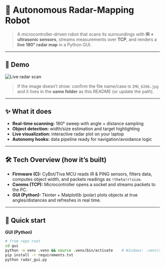 # 🤖 Autonomous Radar-Mapping Robot

> A microcontroller-driven robot that scans its surroundings with **IR + ultrasonic sensors**, streams measurements over **TCP**, and renders a **live 180° radar map** in a Python GUI.

---

## 📸 Demo
![Live radar scan](./IMG_6266.jpg)

> If the image doesn’t show: confirm the file name/case is `IMG_6266.jpg` and it lives in the **same folder** as this README (or update the path).

---

## ✨ What it does
- **Real-time scanning:** 180° sweep with angle + distance sampling  
- **Object detection:** width/size estimation and target highlighting  
- **Live visualization:** interactive radar plot on your laptop  
- **Autonomy hooks:** data pipeline ready for navigation/avoidance logic

---

## 🛠️ Tech Overview (how it’s built)
- **Firmware (C):** CyBot/Tiva MCU reads IR & PING sensors, filters data, computes object width, and packets readings as `!theta!r!size`.  
- **Comms (TCP):** Microcontroller opens a socket and streams packets to the PC.  
- **GUI (Python):** Tkinter + Matplotlib (polar) plots objects at true angles/distances and refreshes in real time.

---

## 🚀 Quick start
**GUI (Python)**
```bash
# from repo root
cd gui
python -m venv .venv && source .venv/bin/activate    # Windows: .venv\Scripts\activate
pip install -r requirements.txt
python radar_gui.py

